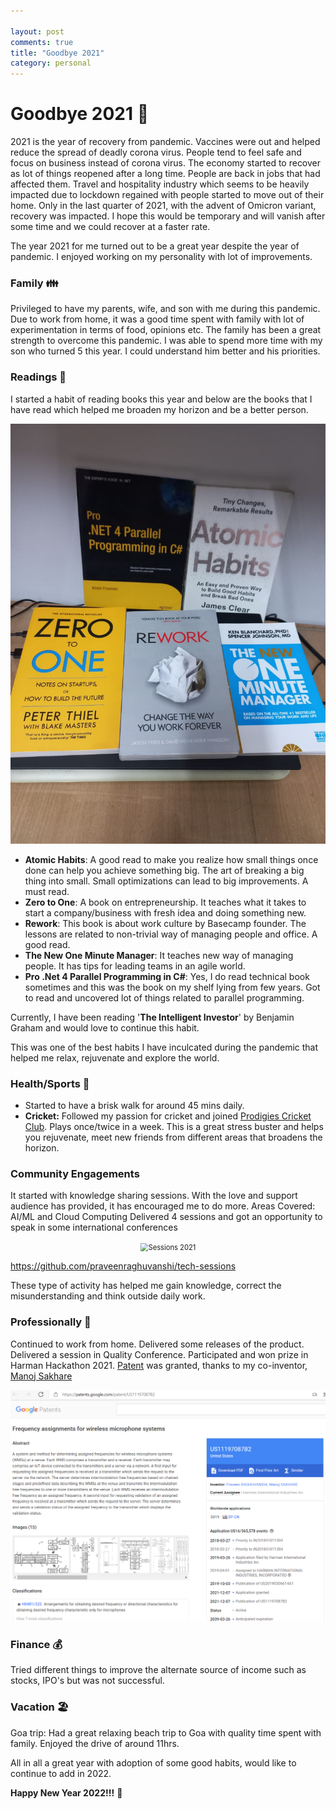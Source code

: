 ```yaml
---

layout: post
comments: true
title: "Goodbye 2021"
category: personal
---
```


# Goodbye 2021 👋

2021 is the year of recovery from pandemic. Vaccines were out and helped reduce the spread of deadly corona virus. People tend to feel safe and focus on business instead of corona virus. The economy started to recover as lot of things reopened after a long time. People are back in jobs that had affected them. Travel and hospitality industry which seems to be heavily impacted due to lockdown regained with people started to move out of their home. Only in the last quarter of 2021, with the advent of Omicron variant, recovery was impacted. I hope this would be temporary and will vanish after some time and we could recover at a faster rate.

The year 2021 for me turned out to be a great year despite the year of pandemic. I enjoyed working on my personality with lot of improvements.

### Family 👪

Privileged to have my parents, wife, and son with me during this pandemic. Due to work from home, it was a good time spent with family with lot of experimentation in terms of food, opinions etc. The family has been a great strength to overcome this pandemic. I was able to spend more time with my son who turned 5 this year. I could understand him better and his priorities.

### Readings 📖

I started a habit of reading books this year and below are the books that I have read which helped me broaden my horizon and be a better person.

<div align="center">
  <img src="/images/goodbye-2021/books-read-2021.png" alt="Books Read 2021" style="zoom:80%;" />
</div>

- **Atomic Habits**: A good read to make you realize how small things once done can help you achieve something big. The art of breaking a big thing into small. Small optimizations can lead to big improvements. A must read.
- **Zero to One**: A book on entrepreneurship. It teaches what it takes to start a company/business with fresh idea and doing something new.
- **Rework**: This book is about work culture by Basecamp founder. The lessons are related to non-trivial way of managing people and office. A good read.
- **The New One Minute Manager**: It teaches new way of managing people. It has tips for leading teams in an agile world.
- **Pro .Net 4 Parallel Programming in C#**: Yes, I do read technical book sometimes and this was the book on my shelf lying from few years. Got to read and uncovered lot of things related to parallel programming.

Currently, I have been reading '**The Intelligent Investor**' by Benjamin Graham and would love to continue this habit. 

This was one of the best habits I have inculcated during the pandemic that helped me relax, rejuvenate and explore the world.

### Health/Sports 🏏

- Started to have a brisk walk for around 45 mins daily.
- **Cricket:** Followed my passion for cricket and joined [Prodigies Cricket Club](https://www.facebook.com/prodigiescricketclub/). Plays once/twice in a week. This is a great stress buster and helps you rejuvenate, meet new friends from different areas that broadens the horizon.

### Community Engagements
It started with knowledge sharing sessions. With the love and support audience has provided, it has encouraged me to do more.
Areas Covered: AI/ML and Cloud Computing
Delivered 4 sessions and got an opportunity to speak in some international conferences

<div align="center">
  <img src="/images/goodbye-2021/sessions-2021.png.png" alt="Sessions 2021" style="zoom:80%;" />
</div>

https://github.com/praveenraghuvanshi/tech-sessions

These type of activity has helped me gain knowledge, correct the misunderstanding and think outside daily work. 

### Professionally 🏢
Continued to work from home. Delivered some releases of the product. Delivered a session in Quality Conference. Participated and won prize in Harman Hackathon 2021. [Patent](https://patents.google.com/patent/US11197087B2) was granted, thanks to my co-inventor, [Manoj Sakhare](https://www.linkedin.com/in/manoj-sakhare/)

<div align="center">
  <img src="/images/goodbye-2021/patent-2021.png" alt="Patent 2021" style="zoom:80%;" />
</div>

### Finance 💰
Tried different things to improve the alternate source of income such as stocks, IPO's but was not successful.

### Vacation 🏖️

Goa trip: Had a great relaxing beach trip to Goa with quality time spent with family. Enjoyed the drive of around 11hrs.

All in all a great year with adoption of some good habits, would like to continue to add in 2022.

**Happy New Year 2022!!!** 🥳